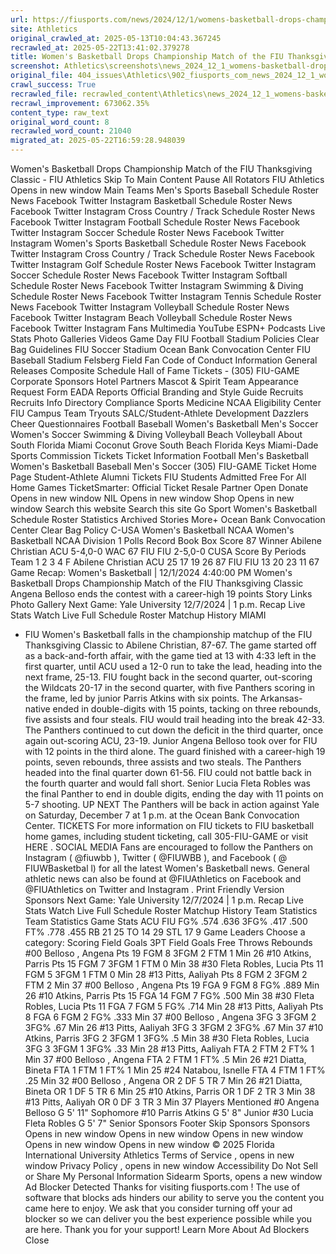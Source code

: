 ```yaml
---
url: https://fiusports.com/news/2024/12/1/womens-basketball-drops-championship-match-of-the-fiu-thanksgiving-classic.aspx
site: Athletics
original_crawled_at: 2025-05-13T10:04:43.367245
recrawled_at: 2025-05-22T13:41:02.379278
title: Women's Basketball Drops Championship Match of the FIU Thanksgiving Classic - FIU Athletics
screenshot: Athletics\screenshots\news_2024_12_1_womens-basketball-drops-championship-match-of-the-fiu-thanksgiving-classic.aspx_20250522134102.png
original_file: 404_issues\Athletics\902_fiusports_com_news_2024_12_1_womens-basketball-drops-championship-match-of-the-fiu-thanksgiving-clas.md
crawl_success: True
recrawled_file: recrawled_content\Athletics\news_2024_12_1_womens-basketball-drops-championship-match-of-the-fiu-thanksgiving-classic.aspx_20250522134102.md
recrawl_improvement: 673062.35%
content_type: raw_text
original_word_count: 8
recrawled_word_count: 21040
migrated_at: 2025-05-22T16:59:28.948039
---
```


Women's Basketball Drops Championship Match of the FIU Thanksgiving Classic - FIU Athletics
Skip To Main Content
Pause All Rotators
FIU Athletics
Opens in new window
Main
Teams
Men's Sports
Baseball
Schedule
Roster
News
Facebook
Twitter
Instagram
Basketball
Schedule
Roster
News
Facebook
Twitter
Instagram
Cross Country / Track
Schedule
Roster
News
Facebook
Twitter
Instagram
Football
Schedule
Roster
News
Facebook
Twitter
Instagram
Soccer
Schedule
Roster
News
Facebook
Twitter
Instagram
Women's Sports
Basketball
Schedule
Roster
News
Facebook
Twitter
Instagram
Cross Country / Track
Schedule
Roster
News
Facebook
Twitter
Instagram
Golf
Schedule
Roster
News
Facebook
Twitter
Instagram
Soccer
Schedule
Roster
News
Facebook
Twitter
Instagram
Softball
Schedule
Roster
News
Facebook
Twitter
Instagram
Swimming & Diving
Schedule
Roster
News
Facebook
Twitter
Instagram
Tennis
Schedule
Roster
News
Facebook
Twitter
Instagram
Volleyball
Schedule
Roster
News
Facebook
Twitter
Instagram
Beach Volleyball
Schedule
Roster
News
Facebook
Twitter
Instagram
Fans
Multimedia
YouTube
ESPN+
Podcasts
Live Stats
Photo Galleries
Videos
Game Day
FIU Football Stadium Policies
Clear Bag Guidelines
FIU Soccer Stadium
Ocean Bank Convocation Center
FIU Baseball Stadium
Felsberg Field
Fan Code of Conduct
Information
General Releases
Composite Schedule
Hall of Fame
Tickets - (305) FIU-GAME
Corporate Sponsors
Hotel Partners
Mascot & Spirit Team Appearance Request Form
EADA Reports
Official Branding and Style Guide
Recruits
Recruits Info
Directory
Compliance
Sports Medicine
NCAA Eligibility Center
FIU Campus
Team Tryouts
SALC/Student-Athlete Development
Dazzlers
Cheer
Questionnaires
Football
Baseball
Women's Basketball
Men's Soccer
Women's Soccer
Swimming & Diving
Volleyball
Beach Volleyball
About South Florida
Miami
Coconut Grove
South Beach
Florida Keys
Miami-Dade Sports Commission
Tickets
Ticket Information
Football
Men's Basketball
Women's Basketball
Baseball
Men's Soccer
(305) FIU-GAME
Ticket Home Page
Student-Athlete Alumni Tickets
FIU Students Admitted Free For All Home Games
TicketSmarter: Official Ticket Resale Partner
Open
Donate
Opens in new window
NIL
Opens in new window
Shop
Opens in new window
Search this website
Search this site
Go
Sport
Women's Basketball
Schedule
Roster
Statistics
Archived Stories
More+
Ocean Bank Convocation Center
Clear Bag Policy
C-USA Women's Basketball
NCAA Women's Basketball
NCAA Division 1 Polls
Record Book
Box Score
87
Winner
Abilene Christian
ACU
5-4,0-0 WAC
67
FIU
FIU
2-5,0-0 CUSA
Score By Periods
Team
1
2
3
4
F
Abilene Christian
ACU
25
17
19
26
87
FIU
FIU
13
20
23
11
67
Game Recap: Women's Basketball |
12/1/2024 4:40:00 PM
Women's Basketball Drops Championship Match of the FIU Thanksgiving Classic
Angena Belloso ends the contest with a career-high 19 points
Story Links
Photo Gallery
Next Game:
Yale University
12/7/2024 | 1 p.m.
Recap
Live Stats
Watch Live
Full Schedule
Roster
Matchup History
MIAMI
- FIU Women's Basketball falls in the championship matchup of the FIU Thanksgiving Classic to Abilene Christian, 87-67.
The game started off as a back-and-forth affair, with the game tied at 13 with 4:33 left in the first quarter, until ACU used a 12-0 run to take the lead, heading into the next frame, 25-13.
FIU fought back in the second quarter, out-scoring the Wildcats 20-17 in the second quarter, with five Panthers scoring in the frame, led by junior
Parris Atkins
with six points. The Arkansas-native ended in double-digits with 15 points, tacking on three rebounds, five assists and four steals. FIU would trail heading into the break 42-33.
The Panthers continued to cut down the deficit in the third quarter, once again out-scoring ACU, 23-19. Junior
Angena Belloso
took over for FIU with 12 points in the third alone. The guard finished with a career-high 19 points, seven rebounds, three assists and two steals. The Panthers headed into the final quarter down 61-56.
FIU could not battle back in the fourth quarter and would fall short.
Senior
Lucia Fleta Robles
was the final Panther to end in double digits, ending the day with 11 points on 5-7 shooting.
UP NEXT
The Panthers will be back in action against Yale on Saturday, December 7 at 1 p.m. at the Ocean Bank Convocation Center.
TICKETS
For more information on FIU tickets to FIU basketball home games, including student ticketing, call 305-FIU-GAME or visit
HERE
.
SOCIAL MEDIA
Fans are encouraged to follow the Panthers on Instagram (
@fiuwbb
), Twitter (
@FIUWBB
), and Facebook (
@
FIUWBasketbal
l) for all the latest Women's Basketball news. General athletic news can also be found at
@FIUAthletics
on Facebook and @FIUAthletics on
Twitter
and
Instagram
.
Print Friendly Version
Sponsors
Next Game:
Yale University
12/7/2024 | 1 p.m.
Recap
Live Stats
Watch Live
Full Schedule
Roster
Matchup History
Team Statistics
Team Statistics
Game Stats
ACU
FIU
FG%
.574
.636
3FG%
.417
.500
FT%
.778
.455
RB
21
25
TO
14
29
STL
17
9
Game Leaders
Choose a category:
Scoring
Field Goals
3PT Field Goals
Free Throws
Rebounds
#00
Belloso , Angena
Pts
19
FGM
8
3FGM
2
FTM
1
Min
26
#10
Atkins, Parris
Pts
15
FGM
7
3FGM
1
FTM
0
Min
38
#30
Fleta Robles, Lucia
Pts
11
FGM
5
3FGM
1
FTM
0
Min
28
#13
Pitts, Aaliyah
Pts
8
FGM
2
3FGM
2
FTM
2
Min
37
#00
Belloso , Angena
Pts
19
FGA
9
FGM
8
FG%
.889
Min
26
#10
Atkins, Parris
Pts
15
FGA
14
FGM
7
FG%
.500
Min
38
#30
Fleta Robles, Lucia
Pts
11
FGA
7
FGM
5
FG%
.714
Min
28
#13
Pitts, Aaliyah
Pts
8
FGA
6
FGM
2
FG%
.333
Min
37
#00
Belloso , Angena
3FG
3
3FGM
2
3FG%
.67
Min
26
#13
Pitts, Aaliyah
3FG
3
3FGM
2
3FG%
.67
Min
37
#10
Atkins, Parris
3FG
2
3FGM
1
3FG%
.5
Min
38
#30
Fleta Robles, Lucia
3FG
3
3FGM
1
3FG%
.33
Min
28
#13
Pitts, Aaliyah
FTA
2
FTM
2
FT%
1
Min
37
#00
Belloso , Angena
FTA
2
FTM
1
FT%
.5
Min
26
#21
Diatta, Bineta
FTA
1
FTM
1
FT%
1
Min
25
#24
Natabou, Isnelle
FTA
4
FTM
1
FT%
.25
Min
32
#00
Belloso , Angena
OR
2
DF
5
TR
7
Min
26
#21
Diatta, Bineta
OR
1
DF
5
TR
6
Min
25
#10
Atkins, Parris
OR
1
DF
2
TR
3
Min
38
#13
Pitts, Aaliyah
OR
0
DF
3
TR
3
Min
37
Players Mentioned
#0
Angena Belloso
G
5' 11"
Sophomore
#10
Parris Atkins
G
5' 8"
Junior
#30
Lucia Fleta Robles
G
5' 7"
Senior
Sponsors
Footer
Skip Sponsors
Sponsors
Opens in new window
Opens in new window
Opens in new window
Opens in new window
Opens in new window
© 2025 Florida International University Athletics
Terms of Service
, opens in new window
Privacy Policy
, opens in new window
Accessibility
Do Not Sell or Share My Personal Information
Sidearm Sports, opens a new window
Ad Blocker Detected
Thanks for visiting
fiusports.com
!
The use of software that blocks ads hinders our ability to serve you the content you came here to enjoy.
We ask that you consider turning off your ad blocker so we can deliver you the best experience possible while you are here.
Thank you for your support!
Learn More About Ad Blockers
Close